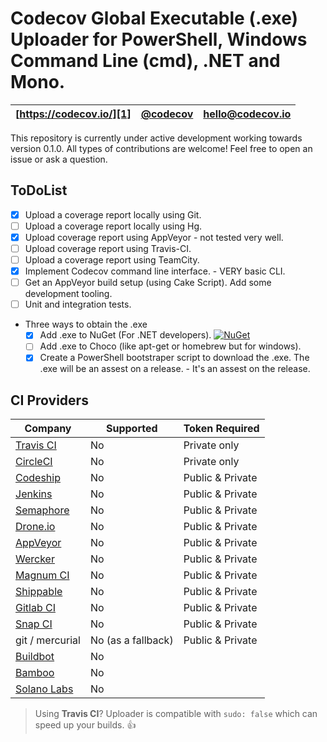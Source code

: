 Codecov Global Executable (.exe) Uploader for PowerShell, Windows Command Line (cmd), .NET and Mono.
=======
| [https://codecov.io/][1] | [@codecov][2] | [hello@codecov.io][3] |
| ------------------------ | ------------- | --------------------- |

This repository is currently under active development working towards version 0.1.0. All types of contributions are welcome! Feel free to open an issue or ask a question.

## ToDoList

- [x] Upload a coverage report locally using Git.
- [ ] Upload a coverage report locally using Hg.
- [x] Upload coverage report using AppVeyor - not tested very well.
- [ ] Upload coverage report using Travis-CI.
- [ ] Upload a coverage report using TeamCity.
- [x] Implement Codecov command line interface. - VERY basic CLI.
- [ ] Get an AppVeyor build setup (using Cake Script). Add some development tooling.
- [ ] Unit and integration tests.
- Three ways to obtain the .exe
    - [x] Add .exe to NuGet (For .NET developers). [![NuGet](https://img.shields.io/nuget/v/Codecov.svg)](https://www.nuget.org/packages/Codecov/)
    - [ ] Add .exe to Choco (like apt-get or homebrew but for windows).
    - [x] Create a PowerShell bootstraper script to download the .exe. The .exe will be an assest on a release. - It's an assest on the release.
    
## CI Providers
|                       Company                       |                                                                                     Supported                                                                                      |  Token Required  |
| --------------------------------------------------- | ---------------------------------------------------------------------------------------------------------------------------------------------------------------------------------- | ---------------- |
| [Travis CI](https://travis-ci.org/)                 | No                                                                                                                                                                                | Private only     |
| [CircleCI](https://circleci.com/)                   | No                                                                                                                                                                                | Private only     |
| [Codeship](https://codeship.com/)                   | No                                                                                                                                                                                | Public & Private |
| [Jenkins](https://jenkins-ci.org/)                  | No                                                                                                                                                                                | Public & Private |
| [Semaphore](https://semaphoreci.com/)               | No                                                                                                                                                                                | Public & Private |
| [Drone.io](https://drone.io/)                       | No                                                                                                                                                                                | Public & Private |
| [AppVeyor](http://www.appveyor.com/)                | No                                                                                                                                                                                | Public & Private |
| [Wercker](http://wercker.com/)                      | No                                                                                                                                                                                | Public & Private |
| [Magnum CI](https://magnum-ci.com/)                 | No                                                                                                                                                                                | Public & Private |
| [Shippable](http://www.shippable.com/)              | No                                                                                                                                                                                | Public & Private |
| [Gitlab CI](https://about.gitlab.com/gitlab-ci/)    | No                                                                                                                                                                                | Public & Private |
| [Snap CI](https://snap-ci.com/)                     | No                                                                                                                                                                                | Public & Private |
| git / mercurial                                     | No (as a fallback)                                                                                                                                                                | Public & Private |
| [Buildbot](http://buildbot.net/)                    | No                                                                                           |                  |
| [Bamboo](https://www.atlassian.com/software/bamboo) | No                                                                                                                                                                      |                  |
| [Solano Labs](https://www.solanolabs.com/)          | No                                                                                                                                                                      |                  |

> Using **Travis CI**? Uploader is compatible with `sudo: false` which can speed up your builds. :+1:

[1]: https://codecov.io/
[2]: https://twitter.com/codecov
[3]: mailto:hello@codecov.io